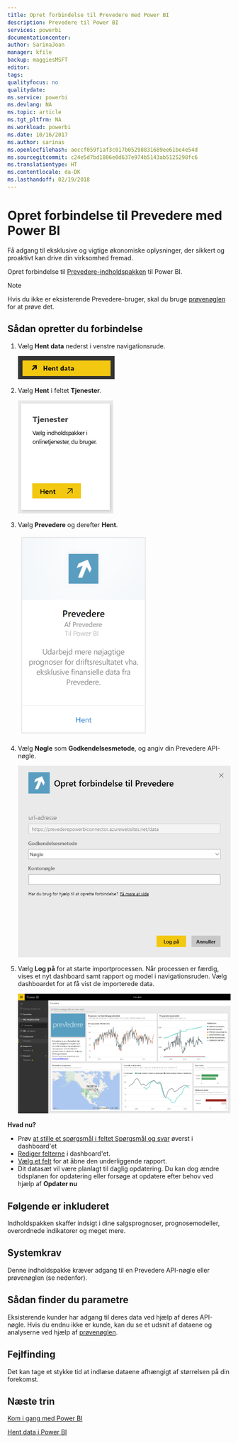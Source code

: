 ```yaml
---
title: Opret forbindelse til Prevedere med Power BI
description: Prevedere til Power BI
services: powerbi
documentationcenter: 
author: SarinaJoan
manager: kfile
backup: maggiesMSFT
editor: 
tags: 
qualityfocus: no
qualitydate: 
ms.service: powerbi
ms.devlang: NA
ms.topic: article
ms.tgt_pltfrm: NA
ms.workload: powerbi
ms.date: 10/16/2017
ms.author: sarinas
ms.openlocfilehash: aeccf059f1af3c017b05298831689ee61be4e54d
ms.sourcegitcommit: c24e5d7bd1806e0d637e974b5143ab5125298fc6
ms.translationtype: HT
ms.contentlocale: da-DK
ms.lasthandoff: 02/19/2018
---
```

# <a name="connect-to-prevedere-with-power-bi"></a>Opret forbindelse til Prevedere med Power BI
Få adgang til eksklusive og vigtige økonomiske oplysninger, der sikkert og proaktivt kan drive din virksomhed fremad.

Opret forbindelse til [Prevedere-indholdspakken](https://app.powerbi.com/getdata/services/prevedere) til Power BI.

>[!NOTE]
>Hvis du ikke er eksisterende Prevedere-bruger, skal du bruge [prøvenøglen](https://prevederepowerbiconnector.azurewebsites.net/static/learnmore.html) for at prøve det.

## <a name="how-to-connect"></a>Sådan opretter du forbindelse
1. Vælg **Hent data** nederst i venstre navigationsrude.
   
   ![](media/service-connect-to-prevedere/getdata.png)
2. Vælg **Hent** i feltet **Tjenester**.
   
   ![](media/service-connect-to-prevedere/services.png)
3. Vælg **Prevedere** og derefter **Hent**.
   
   ![](media/service-connect-to-prevedere/connect.png)
4. Vælg **Nøgle** som **Godkendelsesmetode**, og angiv din Prevedere API-nøgle.
   
    ![](media/service-connect-to-prevedere/creds.png)
5. Vælg **Log på** for at starte importprocessen. Når processen er færdig, vises et nyt dashboard samt rapport og model i navigationsruden. Vælg dashboardet for at få vist de importerede data.
   
     ![](media/service-connect-to-prevedere/dashboard.png)

**Hvad nu?**

* Prøv [at stille et spørgsmål i feltet Spørgsmål og svar](power-bi-q-and-a.md) øverst i dashboard'et
* [Rediger felterne](service-dashboard-edit-tile.md) i dashboard'et.
* [Vælg et felt](service-dashboard-tiles.md) for at åbne den underliggende rapport.
* Dit datasæt vil være planlagt til daglig opdatering. Du kan dog ændre tidsplanen for opdatering eller forsøge at opdatere efter behov ved hjælp af **Opdater nu**

## <a name="whats-included"></a>Følgende er inkluderet
Indholdspakken skaffer indsigt i dine salgsprognoser, prognosemodeller, overordnede indikatorer og meget mere.

## <a name="system-requirements"></a>Systemkrav
Denne indholdspakke kræver adgang til en Prevedere API-nøgle eller prøvenøglen (se nedenfor).

## <a name="finding-parameters"></a>Sådan finder du parametre
<a name="FindingParams"></a>

Eksisterende kunder har adgang til deres data ved hjælp af deres API-nøgle. Hvis du endnu ikke er kunde, kan du se et udsnit af dataene og analyserne ved hjælp af [prøvenøglen](https://prevederepowerbiconnector.azurewebsites.net/static/learnmore.html).

## <a name="troubleshooting"></a>Fejlfinding
Det kan tage et stykke tid at indlæse dataene afhængigt af størrelsen på din forekomst.

## <a name="next-steps"></a>Næste trin
[Kom i gang med Power BI](service-get-started.md)

[Hent data i Power BI](service-get-data.md)

